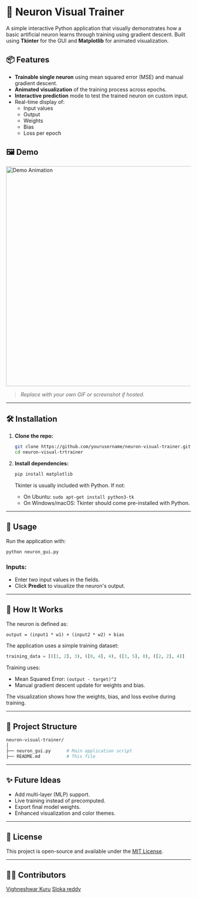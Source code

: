 
# 🧠 Neuron Visual Trainer

A simple interactive Python application that visually demonstrates how a basic artificial neuron learns through training using gradient descent. Built using **Tkinter** for the GUI and **Matplotlib** for animated visualization.

## 📦 Features

- **Trainable single neuron** using mean squared error (MSE) and manual gradient descent.
- **Animated visualization** of the training process across epochs.
- **Interactive prediction** mode to test the trained neuron on custom input.
- Real-time display of:
  - Input values
  - Output
  - Weights
  - Bias
  - Loss per epoch

## 🖼️ Demo

<img src="https://github.com/yourusername/neuron-visual-trainer/raw/main/demo.gif" alt="Demo Animation" width="600"/>

> _Replace with your own GIF or screenshot if hosted._

---

## 🛠️ Installation

1. **Clone the repo:**
   ```bash
   git clone https://github.com/yourusername/neuron-visual-trainer.git
   cd neuron-visual-trtrainer
   ```

2. **Install dependencies:**
   ```bash
   pip install matplotlib
   ```

   Tkinter is usually included with Python. If not:
   - On Ubuntu: `sudo apt-get install python3-tk`
   - On Windows/macOS: Tkinter should come pre-installed with Python.

---

## 🚀 Usage

Run the application with:

```bash
python neuron_gui.py
```

### Inputs:
- Enter two input values in the fields.
- Click **Predict** to visualize the neuron's output.

---

## 🧠 How It Works

The neuron is defined as:

```
output = (input1 * w1) + (input2 * w2) + bias
```

The application uses a simple training dataset:

```python
training_data = [([1, 2], 3), ([0, 4], 4), ([3, 5], 8), ([2, 2], 4)]
```

Training uses:
- Mean Squared Error: `(output - target)^2`
- Manual gradient descent update for weights and bias.

The visualization shows how the weights, bias, and loss evolve during training.

---

## 📁 Project Structure

```bash
neuron-visual-trainer/
│
├── neuron_gui.py      # Main application script
├── README.md          # This file
```

---

## ✨ Future Ideas

- Add multi-layer (MLP) support.
- Live training instead of precomputed.
- Export final model weights.
- Enhanced visualization and color themes.

---

## 📜 License

This project is open-source and available under the [MIT License](LICENSE).

---

## 🙋‍♂️ Contributors

[Vighneshwar Kuru](https://github.com/vighneshwarkuru)
[Sloka reddy](https://github.com/slokareddyyy)
